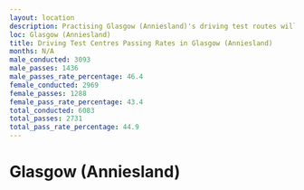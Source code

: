 ```yaml
---
layout: location
description: Practising Glasgow (Anniesland)'s driving test routes will help you become more confident in your gear-changing abilities.
loc: Glasgow (Anniesland)
title: Driving Test Centres Passing Rates in Glasgow (Anniesland)
months: N/A
male_conducted: 3093
male_passes: 1436
male_passes_rate_percentage: 46.4
female_conducted: 2969
female_passes: 1288
female_pass_rate_percentage: 43.4
total_conducted: 6083
total_passes: 2731
total_pass_rate_percentage: 44.9
---
```


# Glasgow (Anniesland)
